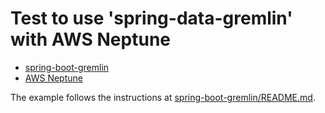 # Test to use 'spring-data-gremlin' with AWS Neptune

* [spring-boot-gremlin](https://github.com/Microsoft/spring-data-gremlin)
* [AWS Neptune](https://aws.amazon.com/neptune/)

The example follows the instructions at [spring-boot-gremlin/README.md](https://github.com/Microsoft/spring-data-gremlin#quick-start).
